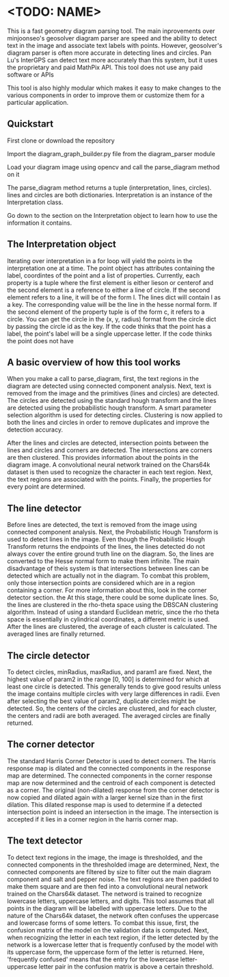 # <TODO: NAME>

This is a fast geometry diagram parsing tool. The main inprovements over minjoonseo's geosolver diagram parser are speed and the ability to detect text in the image and associate text labels with points. 
However, geosolver's diagram parser is often more accurate in detecting lines and circles. 
Pan Lu's InterGPS can detect text more accurately than this system, but it uses the proprietary and paid MathPix API.
This tool does not use any paid software or APIs

This tool is also highly modular which makes it easy to make changes to the various components in order to improve them or customize them for a particular application.
## Quickstart
First clone or download the repository

Import the diagram_graph_builder.py file from the diagram_parser module

Load your diagram image using opencv and call the parse_diagram method on it

The parse_diagram method returns a tuple (interpretation, lines, circles). lines and circles are both dictionaries.
Interpretation is an instance of the Interpretation class. 

Go down to the section on the Interpretation object to learn how to use the information it contains.

## The Interpretation object
Iterating over interpretation in a for loop will yield the points in the interpretation one at a time. 
The point object has attributes containing the label, coordintes of the point and a list of properties. 
Currently, each property is a tuple where the first element is either lieson or centerof and the second element is a reference to either a line of circle. 
If the second element refers to a line, it will be of the form l<x>. The lines dict will contain l<x> as a key. The corresponding value will be the line in the hesse normal form.
If the second element of the property tuple is of the form c<x>, it refers to a circle. You can get the circle in the (x, y, radius) format from the circle dict by passing the circle id as the key.
If the code thinks that the point has a label, the point's label will be a single uppercase letter. If the code thinks the point does not have 

## A basic overview of how this tool works

When you make a call to parse_diagram, first, the text regions in the diagram are detected using connected component analysis.
Next, text is removed from the image and the primitives (lines and circles) are detected.
The circles are detected using the standard hough transform and the lines are detected using the probabilistic hough transform. A smart parameter selection algorithm is used for detecting circles. 
Clustering is now applied to both the lines and circles in order to remove duplicates and improve the detection accuracy.

After the lines and circles are detected, intersection points between the lines and circles and corners are detected. The intersections are corners are then clustered. This provides information about the points in the diagram image.
A convolutional neural network trained on the Chars64k dataset is then used to recognize the character in each text region. Next, the text regions are associated with the points. Finally, the properties for every point are determined.

## The line detector

Before lines are detected, the text is removed from the image using connected component analysis.
Next, the Probabilistic Hough Transform is used to detect lines in the image. Even though the Probabilistic Hough Transform returns the endpoints of the lines, the lines detected do not always cover the entire ground truth line on the diagram.
So, the lines are converted to the Hesse normal form to make them infinite. The main disadvantage of theis system is that intersections between lines can be detected which are actually not in the diagram. 
To combat this problem, only those intersection points are considered which are in a region containing a corner. For more information about this, look in the corner detector section.
the At this stage, there could be some duplicate lines. So, the lines are clustered in the rho-theta space using the DBSCAN clustering algorithm.
Instead of using a standard Euclidean metric, since the rho theta space is essentially in cylindrical coordinates, a different metric is used.
After the lines are clustered, the average of each cluster is calculated. The averaged lines are finally returned.

## The circle detector

To detect circles, minRadius, maxRadius, and param1 are fixed. Next, the highest value of param2 in the range [0, 100] is determined for which at least one circle is detected. This generally tends to give good results unless the image contains multiple circles with very large differences in radii.
Even after selecting the best value of param2, duplicate circles might be detected. So, the centers of the circles are clustered, and for each cluster, the centers and radii are both averaged. 
The averaged circles are finally returned.

## The corner detector

The standard Harris Corner Detector is used to detect corners. The Harris response map is dilated and the connected components in the response map are determined.
The connected components in the corner response map are now determined and the centroid of each component is detected as a corner.
The original (non-dilated) response from the corner detector is now copied and dilated again with a larger kernel size than in the first dilation.
This dilated response map is used to determine if a detected intersection point is indeed an intersection in the image. The intersection is accepted if it lies in a corner region in the harris corner map.

## The text detector

To detect text regions in the image, the image is thresholded, and the connected components in the thresholded image are determined, Next, the connected components are filtered by size to filter out the main diagram component and salt and pepper noise.
The text regions are then padded to make them square and are then fed into a convolutional neural network trained on the Chars64k dataset. The netword is trained to recognize lowercase letters, uppercase letters, and digits. 
This tool assumes that all points in the diagram will be labelled with uppercase letters. 
Due to the nature of the Chars64k dataset, the network often confuses the uppercase and lowercase forms of some letters. To combat this issue, first, the confusion matrix of the model on the validation data is computed.
Next, when recognizing the letter in each text region, if the letter detected by the network is a lowercase letter that is frequently confused by the model with its uppercase form, the uppercase form of the letter is returned.
Here, 'frequently confused' means that the entry for the lowercase letter-uppercase letter pair in the confusion matrix is above a certain threshold.







